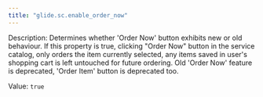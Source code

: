 ```yaml
---
title: "glide.sc.enable_order_now"
---
```


Description: Determines whether 'Order Now' button exhibits new or old behaviour.
If this property is true, clicking "Order Now" button in the service catalog, only orders the item currently selected,  any items saved in user's shopping cart is left untouched for future ordering.
Old 'Order Now' feature is deprecated, 'Order Item' button is deprecated too.

Value: `true`